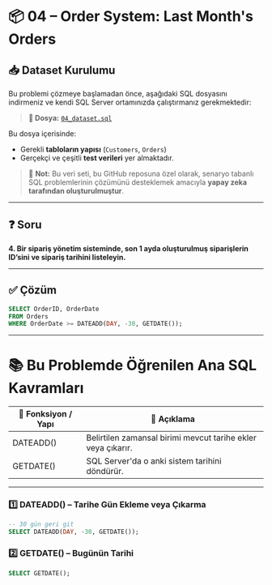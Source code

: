 # 📦 04 – Order System: Last Month's Orders

## 📥 Dataset Kurulumu

Bu problemi çözmeye başlamadan önce, aşağıdaki SQL dosyasını indirmeniz ve kendi SQL Server ortamınızda çalıştırmanız gerekmektedir:

> **🎯 Dosya:** [`04_dataset.sql`](./04_dataset.sql)

Bu dosya içerisinde:
- Gerekli **tabloların yapısı** (`Customers`, `Orders`)
- Gerçekçi ve çeşitli **test verileri**
yer almaktadır.

> 🧠 **Not:** Bu veri seti, bu GitHub reposuna özel olarak, senaryo tabanlı SQL problemlerinin çözümünü desteklemek amacıyla **yapay zeka tarafından oluşturulmuştur**.

---

## ❓ Soru

**4. Bir sipariş yönetim sisteminde, son 1 ayda oluşturulmuş siparişlerin ID’sini ve sipariş tarihini listeleyin.**

---

## ✅ Çözüm

```sql
SELECT OrderID, OrderDate
FROM Orders
WHERE OrderDate >= DATEADD(DAY, -30, GETDATE());
```

---

# 📚 Bu Problemde Öğrenilen Ana SQL Kavramları

| 🧠 Fonksiyon / Yapı | 💬 Açıklama |
|---------------------|-------------|
| DATEADD()           | Belirtilen zamansal birimi mevcut tarihe ekler veya çıkarır. |
| GETDATE()           | SQL Server'da o anki sistem tarihini döndürür. |

---

### 1️⃣ DATEADD() – Tarihe Gün Ekleme veya Çıkarma

```sql
-- 30 gün geri git
SELECT DATEADD(DAY, -30, GETDATE());
```

### 2️⃣ GETDATE() – Bugünün Tarihi

```sql
SELECT GETDATE();
```

